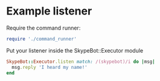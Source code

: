 # Example listener

Require the command runner:

```ruby
require './command_runner'
```

Put your listener inside the SkypeBot::Executor module

```ruby
SkypeBot::Executor.listen match: /(skypebot)/i do |msg|
  msg.reply 'I heard my name!'
end
```
